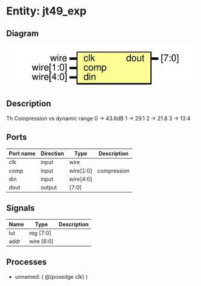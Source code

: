 # Entity: jt49_exp

## Diagram

![Diagram](jt49_exp.svg "Diagram")
## Description

 Th
 Compression vs dynamic range
 0 -> 43.6dB
 1 -> 29.1
 2 -> 21.8
 3 -> 13.4
 
## Ports

| Port name | Direction | Type      | Description |
| --------- | --------- | --------- | ----------- |
| clk       | input     | wire      |             |
| comp      | input     | wire[1:0] | compression |
| din       | input     | wire[4:0] |             |
| dout      | output    | [7:0]     |             |
## Signals

| Name | Type       | Description |
| ---- | ---------- | ----------- |
| lut  | reg [7:0]  |             |
| addr | wire [6:0] |             |
## Processes
- unnamed: ( @(posedge clk) )
